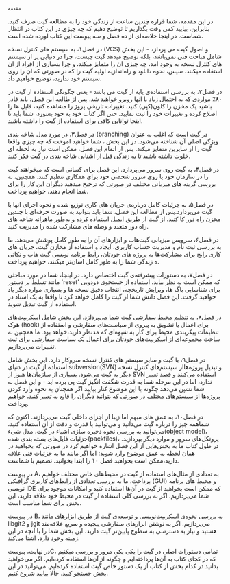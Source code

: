 <small>مقدمه</small>

در این مقدمه، شما قراره چندین ساعت از زندگی خود را به مظالعه گیت صرف کنید. بنابراین، بیایید کمی وقت بگذاریم تا توضیح دهیم که چه چیزی در  این کتاب در انتظار شماست. در اینجا خلاصه‌ای از ده فصل و سه پیوست این کتاب اورده شده است.

در فصل۱، به سیستم های کنترل نسخه (VCS) و اصول گیت می ‌پردازد - این بخش شامل مباحث فنی نمی‌باشد، بلکه توضیح میدهد گیت چیست، چرا در دنیایی پر از سیستم های کنترل نسخه به وجود امد، چه چیزی ان را متمایز میکند، و  چرا بسیاری از افراد از ان استفاده میکنند. سپس، نحوه دانلود و راه‌اندازیه اولیه گیت را که در صورتی که ان را روی سیستم خود ندارید، توضیح خواهیم داد.

در فصل۲‌، به بررسی استفاده‌ی پایه از گیت می باشد - یعنی چگونگی استفاده از گیت در ۸۰٪ مواردی که به احتمال زیاد با انها روبرو خواهید شد. پس از طالعه این فصل، باید قادر باشید یک مخزن را کلون(کپی) کنید. تغییرات تاریخی پروژ را مشاهده کنید، فایل ها را اصلاح کرده و تغییرات خود را ثبت نمایید. حتی اگر کتاب خود به خود بسوزد، شما باید تا اینجا توانایی کافی برای استفاده از گیت را داشته باشید.

در فصل۳، در مورد مدل شاخه بندی (branching) در گیت است که اغلب به عنوان ویژگی اصلی آن شناخته می‌شود. در این بخش ، شما خواهید اموخت که چه چیزی واقعا گیت را از سایرین متمایز میکند. پس از اتمام این فصل، ممکن است نیاز به لحظه ای خلوت داشته باشید تا به زندگی قبل از اشنایی شاخه بندی در گیت فکر کنید.

در فصل۴، به گیت روی سرور می‌پردازد. این فصل برای کسانی است که میخواهند گیت را در سازمان خود یا روی سرور شخصی خود برای همکاری تنظیم کنند. همچنین، به بررسی گزینه های میزبانی مختلف در صورتی که ترجیح میدهید دیگران این کار را برای شما انجام دهند، خواهیم پرداخت.

در فصل۵، به جزئیات کامل درباره‌ی جریان های کاری توزیع شده و نحوه اجرای انها با گیت می‌پردازد.پس از مطالعه این فصل، شما باید بتوانید به صورت حرفه‌ای با چندین مخزن راه دور کا کنید، از گیت از طریق ایمیل استفاده کرده و به‌طور ماهرانه شاخه های راه دور متعدد و وصله های مشارکت شده را مدیریت کنید.

در فصل۶، سرویس میزبانی گیت‌هاب و ابزارهای آن را به طور کامل پوشش می‌دهد. ما به بررسی ثبت نام و مدیریت حساب کاربری، ایجاد و استفاده از مخازن گیت، جریان های کاری رایج برای مشارکت‌ها به پروژه های خودتان، رابط برنامه نویسی گیت هاب و نکاتی ه زندگی شما را به طور کامل اسان‌تر میکنند، خواهیم پرداخت.

در فصل۷، به دستورات پیشرفته‌ی گیت اختصاص دارد. در اینجا، شما در مورد مباحثی مانند تسلط بر دستور 'reset' که ممکن است به نظر  بیاید، استفاده از جستجوی دودویی برای شناسایی باگ ها، ویرایش تاریخچه، انتخاب دقیق نسخه ها و بسیاری موارد دیگر یاد خواهید گرفت. این فصل دانش شما از گیت را کامل خواهد کرد تا واقعا به یک استاد در استفاده از گیت تبدیل شوید.

در فصل۸، به تنظیم محیط سفارشی گیت شما می‌پردازد. این بخش شامل اسکریپت‌های هوک (hook) برای اعمال یا تشویق به پیروی از سیاست‌های سفارشی و استفاده از تنظیمات پیکربندی محیط برای کار به شیوه‌ای که مدنظر دارید،خواهد بود. ما همچنین به ساخت مجموعه‌ای از اسکریپت‌های خودتان برای اعمال یک سیاست سفارشی برای ثبت تغییرات می‌پردازیم.

در فصل۹، با گیت و سایر سیستم های کنترل نسخه سروکار دارد. این بخش شامل استفاده از گیت در دنیای subversion(SVN) و تبدیل پروژه‌هااز سیستم‌های کنترل نسخه دیگر به گیت می‌شود. بسیاری از سازمان‌ها هنوز از SVN استفاده می‌کنند و قصد تغییر ندارد، اما در این مرحله شما به قدرت شگفت انگیز گیت پی برده اید - و این فصل به شما نشپن می‌دهد چگونه با این موضوع کنار بیایید اگر همچنان به نحوه وارد کردن پروژه‌ها از سیستم‌های مختلف در صورتی که بتوانید دیگران را قانع به تغییر کنید، خواهیم پرداخت.

در فصل۱۰، به عمق های مبهم اما زیبا از اجزای داخلی گیت می‌پردازند. اکنون که شماهمه چیز را درباره گیت می‌دانید و می‌توانید با قدرت و دقت از ان استفاده کنید، می‌توانید به بررسی نحوه ذخیره سازی اشیاء در گیت، مدل شیء(object model)، جزئیات فایل‌های بسته بندی شده(packfiles)، پروتکل‌های سرور و موارد دیگر بپردازید. در طول کتاب ما به بخش‌هایی از این فصل اشاره خواهیم کرد در صورتی که بخواهید در همان لحظه به عمق موضوع وارد شوید؛ اما اگر مانند ما به جزئیات فنی علاقه دارید،ممکن است بخواهید فصل ۱۰ را ابتدا بخوانید. تصمیم با شماست.

در پیوست A، به تعدادی از مثال‌های استفاده از گیت در محیط‌های خاص مختلف خواهیم پرداخت. ما به بررسی تعدادی  از رابط‌های کاربری گرافیکی (GUI) و محیط های برنامه نویسی IDE که ممکن است بخواهید از گیت در آن‌ها استفاده کنید و امکانات موجود برای شما می‌پردازیم. اگر به بررسی کلی استفاده از گیت در محیط خود علاقه دارید، این بخش برای شما مناسب است.

در پیوست B، به بررسی نحوه‌ی اسکریپت‌نویسی و توسعه‌ی گیت از طریق ابزارهای مانند libgit2 و  jgit می‌پردازیم. اگر به نوشتن ابزارهای سفارشی پیچیده و سریع علاقه‌مند هستید و نیاز به دسترسی به سطوح پایین‌تر گیت دارید، این بخش شما را با آنچه در این زمینه وجود دارد، اشنا می‌کند. 

در نهایت، پبوستC، تمامی دستورات اصلی در گیت را یکی یکی مرور و بررسی میکنیم که در کجای کتاب به آن‌ها پرداخته‌ایم و چگونه از آن‌ها استفاده کرده‌ایم. اگر می‌خواهید بدانید در کدام بخش از کتاب از یک دستور خاص  گیت استفاده کرده‌ایم. می‌توانید در این بخش جستجو کنید. حالا بیایید شروع کنیم.

